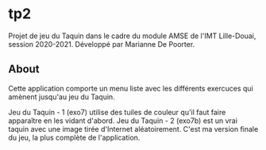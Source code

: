 # tp2

Projet de jeu du Taquin dans le cadre du module AMSE de l'IMT Lille-Douai, session 2020-2021. 
Développé par Marianne De Poorter.

## About

Cette application comporte un menu liste avec les différents exercuces qui amènent jusqu'au jeu du Taquin. 

Jeu du Taquin - 1 (exo7) utilise des tuiles de couleur qu'il faut faire apparaître en les vidant d'abord.
Jeu du Taquin - 2 (exo7b) est un vrai taquin avec une image tirée d'Internet aléatoirement. C'est ma version finale du jeu, la plus complète de l'application. 
